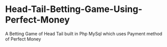 # Head-Tail-Betting-Game-Using-Perfect-Money
A Betting Game of Head Tail built in Php MySql which uses Payment method of Perfect Money

